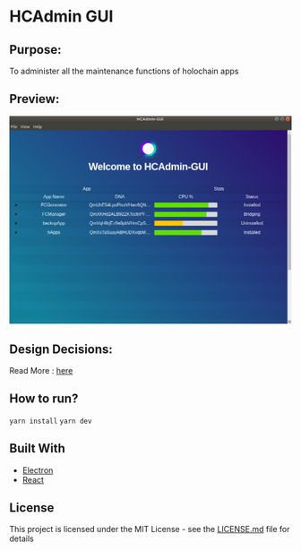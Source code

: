 # HCAdmin GUI

## Purpose:
To administer all the maintenance functions of holochain apps

## Preview:
![HCAdmin-GUI](/resources/admin-gui-stage2.png)

## Design Decisions:
Read More : [here](https://hackmd.io/VqmACbONT9eBl09E-ikLgA?both)

## How to run?
`yarn install`
`yarn dev`

## Built With

* [Electron](https://electronjs.org/)
* [React](https://reactjs.org/)

## License

This project is licensed under the MIT License - see the [LICENSE.md](LICENSE.md) file for details
